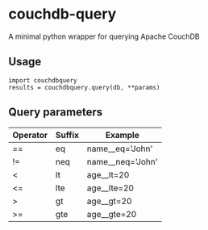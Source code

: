 # couchdb-query
A minimal python wrapper for querying Apache CouchDB

## Usage
```
import couchdbquery
results = couchdbquery.query(db, **params)
```

## Query parameters
Operator | Suffix | Example
--- | --- | ---
== | eq | name__eq='John'
!= | neq | name__neq='John'
< | lt | age__lt=20
<= | lte | age__lte=20
> | gt | age__gt=20
>= | gte | age__gte=20
